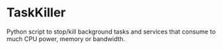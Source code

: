 # TaskKiller
Python script to stop/kill background tasks and services that consume to much CPU power, memory or bandwidth.
